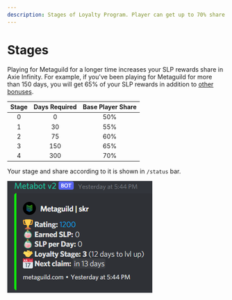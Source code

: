 ```yaml
---
description: Stages of Loyalty Program. Player can get up to 70% share.
---
```


# Stages

Playing for Metaguild for a longer time increases your SLP rewards share in Axie Infinity. For example, if you've been playing for Metaguild for more than 150 days, you will get 65% of your SLP rewards in addition to [other bonuses](https://metabot.metaguild.com/bonuses/).

| Stage | Days Required | Base Player Share |
| :---: | :-----------: | :---------------: |
|   0   |       0       |        50%        |
|   1   |       30      |        55%        |
|   2   |       75      |        60%        |
|   3   |      150      |        65%        |
|   4   |      300      |        70%        |

Your stage and share according to it is shown in `/status` bar.                         &#x20;

![/status response](<../.gitbook/assets/image (4).png>)
